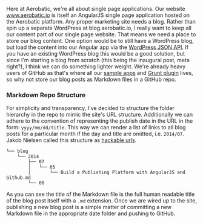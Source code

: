 Here at Aerobatic, we're all about single page applications. Our website www.aerobatic.io
is itself an AngularJS single page application hosted on the Aerobatic platform.
Any proper marketing site needs a blog. Rather than spin up a separate WordPress
at blog.aerobatic.io, I really want to keep all our content part of our single
page website. That means we need a place to store our blog content. One option
would be to still have a WordPress blog, but load the content into our Angular app
via the [WordPress JSON API](http://wordpress.org/plugins/json-api/other_notes/).
If you have an existing WordPress blog this would be a good solution, but since
I'm starting a blog from scratch (this being the inaugural post, meta right?), I
think we can do something lighter weight. We're already heavy users of GitHub as
that's where all our [sample apps](#!/gallery) and [Grunt plugin](https://www.npmjs.org/package/grunt-aerobatic) lives, so why not store
our blog posts as Markdown files in a GitHub repo.

### Markdown Repo Structure
For simplicity and transparency, I've decided to structure the folder hierarchy
in the repo to mimic the site's URL structure. Additionally we can adhere to the
convention of representing the publish date in the URL in the form: `yyyy/mm/dd/title`.
This way we can render a list of links to all blog posts for a particular month if
the day and title are omitted, i.e. `2014/07`. Jakob Nielsen called this structure
as [hackable urls](http://www.nngroup.com/articles/url-as-ui/).

```
└── blog
    └── 2014
        ├── 07
        │   └── 05
        │       └── Build a Publishing Platform with AngularJS and Github.md
        └── 08
```
As you can see the title of the Markdown file is the full human readable
title of the blog post itself with a `.md` extension. Once we are wired up
to the site, publishing a new blog post is a simple matter of committing a
new Markdown file in the appropriate date folder and pushing to GitHub.
